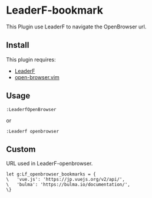 # LeaderF-bookmark

This Plugin use LeaderF to navigate the OpenBrowser url.

## Install

This plugin requires:

* [LeaderF](https://github.com/Yggdroot/LeaderF)
* [open-browser.vim](https://github.com/tyru/open-browser.vim)

## Usage

```
:LeaderfOpenBrowser
```
or
```
:Leaderf openbrowser
```

## Custom

URL used in LeaderF-openbrowser.

```vim
let g:Lf_openbrowser_bookmarks = {
\   'vue.js': 'https://jp.vuejs.org/v2/api/',
\   'bulma': 'https://bulma.io/documentation/',
\}
```
